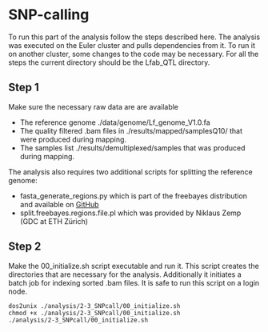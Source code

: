 # SNP-calling
To run this part of the analysis follow the steps described here. The analysis was executed on the Euler cluster and pulls dependencies from it. To run it on another cluster, some changes to the code may be necessary. For all the steps the current directory should be the Lfab_QTL directory.
## Step 1
Make sure the necessary raw data are are available
* The reference genome ./data/genome/Lf_genome_V1.0.fa
* The quality filtered .bam files in ./results/mapped/samplesQ10/ that were produced during mapping.
* The samples list ./results/demultiplexed/samples that was produced during mapping.

The analysis also requires two additional scripts for splitting the reference genome:
* fasta_generate_regions.py which is part of the freebayes distribution and available on [GitHub](https://github.com/ekg/freebayes/blob/master/scripts/fasta_generate_regions.py)
* split.freebayes.regions.file.pl which was provided by Niklaus Zemp (GDC at ETH Zürich)
## Step 2
Make the 00_initialize.sh script executable and run it. This script creates the directories that are necessary for the analysis. Additionally it initiates a batch job for indexing sorted .bam files. It is safe to run this script on a login node.
```
dos2unix ./analysis/2-3_SNPcall/00_initialize.sh
chmod +x ./analysis/2-3_SNPcall/00_initialize.sh
./analysis/2-3_SNPcall/00_initialize.sh
```
